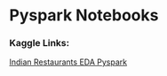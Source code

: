 # Pyspark Notebooks
### Kaggle Links: 
[Indian Restaurants EDA Pyspark](https://www.kaggle.com/code/gnitch/indian-restaurants-eda-pyspark)
